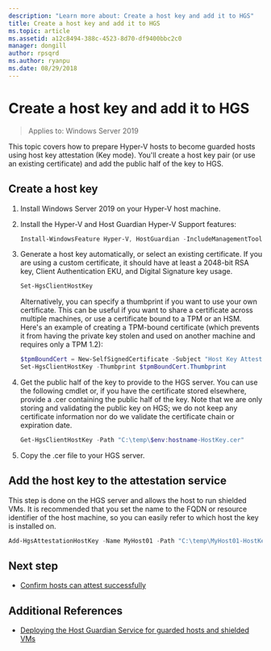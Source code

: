 ```yaml
---
description: "Learn more about: Create a host key and add it to HGS"
title: Create a host key and add it to HGS
ms.topic: article
ms.assetid: a12c8494-388c-4523-8d70-df9400bbc2c0
manager: dongill
author: rpsqrd
ms.author: ryanpu
ms.date: 08/29/2018
---
```


# Create a host key and add it to HGS

>Applies to: Windows Server 2019

This topic covers how to prepare Hyper-V hosts to become guarded hosts using host key attestation (Key mode). You'll create a host key pair (or use an existing certificate) and add the public half of the key to HGS.

## Create a host key

1. Install Windows Server 2019 on your Hyper-V host machine.
2. Install the Hyper-V and Host Guardian Hyper-V Support features:

    ```powershell
    Install-WindowsFeature Hyper-V, HostGuardian -IncludeManagementTools -Restart
    ```

3. Generate a host key automatically, or select an existing certificate. If you are using a custom certificate, it should have at least a 2048-bit RSA key, Client Authentication EKU, and Digital Signature key usage.

    ```powershell
    Set-HgsClientHostKey
    ```

    Alternatively, you can specify a thumbprint if you want to use your own certificate.
    This can be useful if you want to share a certificate across multiple machines, or use a certificate bound to a TPM or an HSM. Here's an example of creating a TPM-bound certificate (which prevents it from having the private key stolen and used on another machine and requires only a TPM 1.2):

    ```powershell
    $tpmBoundCert = New-SelfSignedCertificate -Subject "Host Key Attestation ($env:computername)" -Provider "Microsoft Platform Crypto Provider"
    Set-HgsClientHostKey -Thumbprint $tpmBoundCert.Thumbprint
    ```

4. Get the public half of the key to provide to the HGS server. You can use the following cmdlet or, if you have the certificate stored elsewhere, provide a .cer containing the public half of the key. Note that we are only storing and validating the public key on HGS; we do not keep any certificate information nor do we validate the certificate chain or expiration date.

    ```powershell
    Get-HgsClientHostKey -Path "C:\temp\$env:hostname-HostKey.cer"
    ```

5. Copy the .cer file to your HGS server.

## Add the host key to the attestation service

This step is done on the HGS server and allows the host to run shielded VMs. It is recommended that you set the name to the FQDN or resource identifier of the host machine, so you can easily refer to which host the key is installed on.

```powershell
Add-HgsAttestationHostKey -Name MyHost01 -Path "C:\temp\MyHost01-HostKey.cer"
```

## Next step

- [Confirm hosts can attest successfully](guarded-fabric-confirm-hosts-can-attest-successfully.md)

## Additional References

- [Deploying the Host Guardian Service for guarded hosts and shielded VMs](guarded-fabric-deploying-hgs-overview.md)
